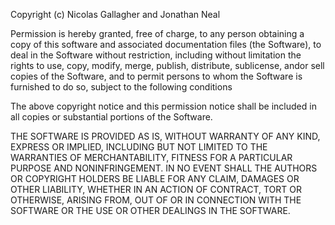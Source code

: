 Copyright (c) Nicolas Gallagher and Jonathan Neal

Permission is hereby granted, free of charge, to any person obtaining a copy of
this software and associated documentation files (the Software), to deal in
the Software without restriction, including without limitation the rights to
use, copy, modify, merge, publish, distribute, sublicense, andor sell copies
of the Software, and to permit persons to whom the Software is furnished to do
so, subject to the following conditions

The above copyright notice and this permission notice shall be included in all
copies or substantial portions of the Software.

THE SOFTWARE IS PROVIDED AS IS, WITHOUT WARRANTY OF ANY KIND, EXPRESS OR
IMPLIED, INCLUDING BUT NOT LIMITED TO THE WARRANTIES OF MERCHANTABILITY,
FITNESS FOR A PARTICULAR PURPOSE AND NONINFRINGEMENT. IN NO EVENT SHALL THE
AUTHORS OR COPYRIGHT HOLDERS BE LIABLE FOR ANY CLAIM, DAMAGES OR OTHER
LIABILITY, WHETHER IN AN ACTION OF CONTRACT, TORT OR OTHERWISE, ARISING FROM,
OUT OF OR IN CONNECTION WITH THE SOFTWARE OR THE USE OR OTHER DEALINGS IN THE
SOFTWARE.
